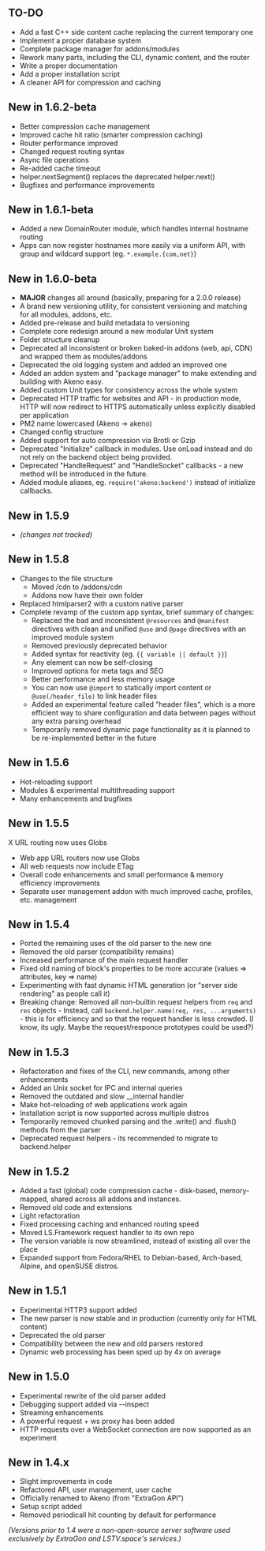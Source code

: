 ## TO-DO
- Add a fast C++ side content cache replacing the current temporary one
- Implement a proper database system
- Complete package manager for addons/modules
- Rework many parts, including the CLI, dynamic content, and the router
- Write a proper documentation
- Add a proper installation script
- A cleaner API for compression and caching

## New in 1.6.2-beta
- Better compression cache management
- Improved cache hit ratio (smarter compression caching)
- Router performance improved
- Changed request routing syntax
- Async file operations
- Re-added cache timeout
- helper.nextSegment() replaces the deprecated helper.next()
- Bugfixes and performance improvements

## New in 1.6.1-beta
- Added a new DomainRouter module, which handles internal hostname routing
- Apps can now register hostnames more easily via a uniform API, with group and wildcard support (eg. `*.example.{com,net}`)

## New in 1.6.0-beta
- **MAJOR** changes all around (basically, preparing for a 2.0.0 release)
- A brand new versioning utility, for consistent versioning and matching for all modules, addons, etc.
- Added pre-release and build metadata to versioning
- Complete core redesign around a new modular Unit system
- Folder structure cleanup
- Deprecated all inconsistent or broken baked-in addons (web, api, CDN) and wrapped them as modules/addons
- Deprecated the old logging system and added an improved one
- Added an addon system and "package manager" to make extending and building with Akeno easy.
- Added custom Unit types for consistency across the whole system
- Deprecated HTTP traffic for websites and API - in production mode, HTTP will now redirect to HTTPS automatically unless explicitly disabled per application
- PM2 name lowercased (Akeno -> akeno)
- Changed config structure
- Added support for auto compression via Brotli or Gzip
- Deprecated "Initialize" callback in modules. Use onLoad instead and do not rely on the backend object being provided.
- Deprecated "HandleRequest" and "HandleSocket" callbacks - a new method will be introduced in the future.
- Added module aliases, eg. `require('akeno:backend')` instead of initialize callbacks.

## New in 1.5.9
- *(changes not tracked)*

## New in 1.5.8
- Changes to the file structure
    - Moved /cdn to /addons/cdn
    - Addons now have their own folder
- Replaced htmlparser2 with a custom native parser
- Complete revamp of the custom app syntax, brief summary of changes:
    - Replaced the bad and inconsistent `@resources` and `@manifest` directives with clean and unified `@use` and `@page` directives with an improved module system
    - Removed previously deprecated behavior
    - Added syntax for reactivity (eg. `{{ variable || default }}`)
    - Any element can now be self-closing
    - Improved options for meta tags and SEO
    - Better performance and less memory usage
    - You can now use `@import` to statically import content or `@use(/header_file)` to link header files
    - Added an experimental feature called "header files", which is a more efficient way to share configuration and data between pages without any extra parsing overhead
    - Temporarily removed dynamic page functionality as it is planned to be re-implemented better in the future


## New in 1.5.6
- Hot-reloading support
- Modules & experimental multithreading support
- Many enhancements and bugfixes


## New in 1.5.5
X URL routing now uses Globs
- Web app URL routers now use Globs
- All web requests now include ETag
- Overall code enhancements and small performance & memory efficiency improvements
- Separate user management addon with much improved cache, profiles, etc. management


## New in 1.5.4
- Ported the remaining uses of the old parser to the new one
- Removed the old parser (compatibility remains)
- Increased performance of the main request handler
- Fixed old naming of block's properties to be more accurate (values => attributes, key => name)
- Experimenting with fast dynamic HTML generation (or "server side rendering" as people call it)
- Breaking change: Removed all non-builtin request helpers from `req` and `res` objects - Instead, call `backend.helper.name(req, res, ...arguments)` - this is for efficiency and so that the request handler is less crowded. (I know, its ugly. Maybe the request/responce prototypes could be used?)


## New in 1.5.3
- Refactoration and fixes of the CLI, new commands, among other enhancements
- Added an Unix socket for IPC and internal queries
- Removed the outdated and slow __internal handler
- Make hot-reloading of web applications work again
- Installation script is now supported across multiple distros
- Temporarily removed chunked parsing and the .write() and .flush() methods from the parser
- Deprecated request helpers - its recommended to migrate to backend.helper


## New in 1.5.2
- Added a fast (global) code compression cache - disk-based, memory-mapped, shared across all addons and instances.
- Removed old code and extensions
- Light refactoration
- Fixed processing caching and enhanced routing speed
- Moved LS.Framework request handler to its own repo
- The version variable is now streamlined, instead of existing all over the place
- Expanded support from Fedora/RHEL to Debian-based, Arch-based, Alpine, and openSUSE distros.


## New in 1.5.1
- Experimental HTTP3 support added
- The new parser is now stable and in production (currently only for HTML content)
- Deprecated the old parser
- Compatibility between the new and old parsers restored
- Dynamic web processing has been sped up by 4x on average


## New in 1.5.0
- Experimental rewrite of the old parser added
- Debugging support added via --inspect
- Streaming enhancements
- A powerful request + ws proxy has been added
- HTTP requests over a WebSocket connection are now supported as an experiment


## New in 1.4.x
- Slight improvements in code
- Refactored API, user management, user cache
- Officially renamed to Akeno (from "ExtraGon API")
- Setup script added
- Removed periodicall hit counting by default for performance

*(Versions prior to 1.4 were a non-open-source server software used exclusively by ExtraGon and LSTV.space's services.)*